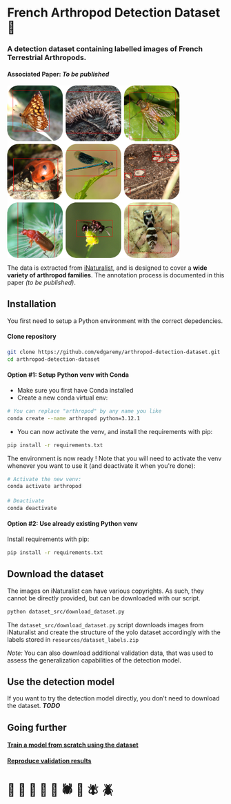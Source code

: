 # French Arthropod Detection Dataset 🐞

### A detection dataset containing labelled images of **French Terrestrial Arthropods**. 

#### Associated Paper: *To be published*

<img src="https://github.com/edgaremy/arthropod-detection-dataset/blob/main/resources/dataset_thumbnail.png?raw=true" width="400" align="center">

The data is extracted from [iNaturalist](https://www.inaturalist.org), and is designed to cover a **wide variety of arthropod families**. The annotation process is documented in this paper *(to be published)*.


## Installation

You first need to setup a Python environment with the correct depedencies.

#### Clone repository

```bash
git clone https://github.com/edgaremy/arthropod-detection-dataset.git
cd arthropod-detection-dataset
```

#### Option #1: Setup Python venv with Conda

- Make sure you first have Conda installed
- Create a new conda virtual env:
```bash
# You can replace "arthropod" by any name you like
conda create --name arthropod python=3.12.1
```
- You can now activate the venv, and install the requirements with pip:
```bash
pip install -r requirements.txt
```

The environment is now ready ! Note that you will need to activate the venv whenever you want to use it (and deactivate it when you're done):
```bash
# Activate the new venv:
conda activate arthropod

# Deactivate
conda deactivate
```

#### Option #2: Use already existing Python venv

Install requirements with pip:
```bash
pip install -r requirements.txt
```


## Download the dataset

The images on iNaturalist can have various copyrights. As such, they cannot be directly provided, but can be downloaded with our script.

```bash
python dataset_src/download_dataset.py
```

The `dataset_src/download_dataset.py` script downloads images from iNaturalist and create the structure of the yolo dataset accordingly with the labels stored in `resources/dataset_labels.zip`

*Note:* You can also download additional validation data, that was used to assess the generalization capabilities of the detection model.

## Use the detection model

If you want to try the detection model directly, you don't need to download the dataset. ***TODO***

## Going further

#### [Train a model from scratch using the dataset](/training/README.md)

#### [Reproduce validation results](/validation/README.md)

#
# 🐞 🐜 🦋 🦗 🐝 🕷️ 🐛 🪰 🪲